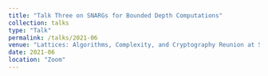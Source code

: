 ```yaml
---
title: "Talk Three on SNARGs for Bounded Depth Computations"
collection: talks
type: "Talk"
permalink: /talks/2021-06
venue: "Lattices: Algorithms, Complexity, and Cryptography Reunion at Simons Institute for the Theory of Computing"
date: 2021-06
location: "Zoom"
---
```


<!-- [More information here](http://example2.com)

This is a description of your talk, which is a markdown files that can be all markdown-ified like any other post. Yay markdown! -->
